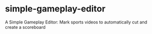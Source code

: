 # simple-gameplay-editor
A Simple Gameplay Editor: Mark sports videos to automatically cut and create a scoreboard
